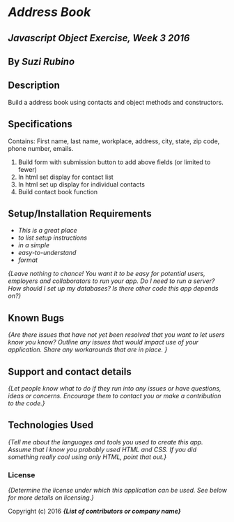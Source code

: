 # _Address Book_

## _Javascript Object Exercise, Week 3 2016_

## By _**Suzi Rubino**_

## Description

Build a address book using contacts and object methods and constructors.

## Specifications

Contains: First name, last name, workplace, address, city, state, zip code, phone number, emails.
1. Build form with submission button to add above fields (or limited to fewer)
2. In html set display for contact list
3. In html set up display for individual contacts
4. Build contact book function


## Setup/Installation Requirements

- _This is a great place_
- _to list setup instructions_
- _in a simple_
- _easy-to-understand_
- _format_

_{Leave nothing to chance! You want it to be easy for potential users, employers and collaborators to run your app. Do I need to run a server? How should I set up my databases? Is there other code this app depends on?}_

## Known Bugs

_{Are there issues that have not yet been resolved that you want to let users know you know? Outline any issues that would impact use of your application. Share any workarounds that are in place. }_

## Support and contact details

_{Let people know what to do if they run into any issues or have questions, ideas or concerns. Encourage them to contact you or make a contribution to the code.}_

## Technologies Used

_{Tell me about the languages and tools you used to create this app. Assume that I know you probably used HTML and CSS. If you did something really cool using only HTML, point that out.}_

### License

_{Determine the license under which this application can be used. See below for more details on licensing.}_

Copyright (c) 2016 **_{List of contributors or company name}_**
